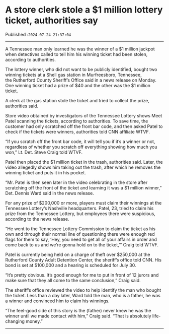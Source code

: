 # A store clerk stole a $1 million lottery ticket, authorities say

Published :`2024-07-24 21:37:04`

---

A Tennessee man only learned he was the winner of a $1 million jackpot when detectives called to tell him his winning ticket had been stolen, according to authorities.

The lottery winner, who did not want to be publicly identified, bought two winning tickets at a Shell gas station in Murfreesboro, Tennessee, the Rutherford County Sheriff’s Office said in a news release on Monday. One winning ticket had a prize of $40 and the other was the $1 million ticket.

A clerk at the gas station stole the ticket and tried to collect the prize, authorities said.

Store video obtained by investigators of the Tennessee Lottery shows Meet Patel scanning the tickets, according to authorities. To save time, the customer had only scratched off the front bar code, and then asked Patel to check if the tickets were winners, authorities told CNN affiliate WTVF.

“If you scratch off the front bar code, it will tell you if it’s a winner or not, regardless of whether you scratch off everything showing how much you won,” Lt. Det. Steve Craig told WTVF.

Patel then placed the $1 million ticket in the trash, authorities said. Later, the video allegedly shows him taking out the trash, after which he removes the winning ticket and puts it in his pocket.

“Mr. Patel is then seen later in the video celebrating in the store after scratching off the front of the ticket and learning it was a $1 million winner,” Det. Dennis Ward said in the news release.

For any prize of $200,000 or more, players must claim their winnings at the Tennessee Lottery’s Nashville headquarters. Patel, 23, tried to claim his prize from the Tennessee Lottery, but employees there were suspicious, according to the news release.

“He went to the Tennessee Lottery Commission to claim the ticket as his own and through their normal line of questioning there were enough red flags for them to say, ‘Hey, you need to get all of your affairs in order and come back to us and we’re gonna hold on to the ticket,’” Craig told WTVF.

Patel is currently being held on a charge of theft over $250,000 at the Rutherford County Adult Detention Center, the sheriff’s office told CNN. His bond is set at $100,000 and a hearing is scheduled for July 30.

“It’s pretty obvious. It’s good enough for me to put in front of 12 jurors and make sure that they all come to the same conclusion,” Craig said.

The sheriff’s office reviewed the video to help identify the man who bought the ticket. Less than a day later, Ward told the man, who is a father, he was a winner and convinced him to claim his winnings.

“The feel-good side of this story is the (father) never knew he was the winner until we made contact with him,” Craig said. “That is absolutely life-changing money.”

---

